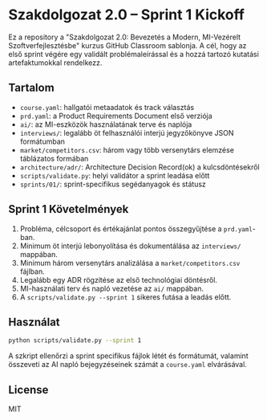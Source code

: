# Szakdolgozat 2.0 – Sprint 1 Kickoff

Ez a repository a "Szakdolgozat 2.0: Bevezetés a Modern, MI-Vezérelt Szoftverfejlesztésbe" kurzus GitHub Classroom sablonja. A cél, hogy az első sprint végére egy validált problémaleírással és a hozzá tartozó kutatási artefaktumokkal rendelkezz.

## Tartalom
- `course.yaml`: hallgatói metaadatok és track választás
- `prd.yaml`: a Product Requirements Document első verziója
- `ai/`: az MI-eszközök használatának terve és naplója
- `interviews/`: legalább öt felhasználói interjú jegyzőkönyve JSON formátumban
- `market/competitors.csv`: három vagy több versenytárs elemzése táblázatos formában
- `architecture/adr/`: Architecture Decision Record(ok) a kulcsdöntésekről
- `scripts/validate.py`: helyi validátor a sprint leadása előtt
- `sprints/01/`: sprint-specifikus segédanyagok és státusz

## Sprint 1 Követelmények
1. Probléma, célcsoport és értékajánlat pontos összegyűjtése a `prd.yaml`-ban.
2. Minimum öt interjú lebonyolítása és dokumentálása az `interviews/` mappában.
3. Minimum három versenytárs analizálása a `market/competitors.csv` fájlban.
4. Legalább egy ADR rögzítése az első technológiai döntésről.
5. MI-használati terv és napló vezetése az `ai/` mappában.
6. A `scripts/validate.py --sprint 1` sikeres futása a leadás előtt.

## Használat
```bash
python scripts/validate.py --sprint 1
```
A szkript ellenőrzi a sprint specifikus fájlok létét és formátumát, valamint összeveti az AI napló bejegyzéseinek számát a `course.yaml` elvárásával.

## License
MIT

